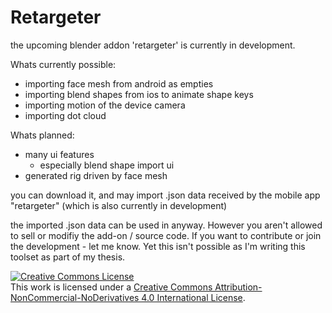 # Retargeter


the upcoming blender addon 'retargeter' is currently in development.

Whats currently possible:
- importing face mesh from android as empties
- importing blend shapes from ios to animate shape keys
- importing motion of the device camera
- importing dot cloud

Whats planned:
- many ui features
    - especially blend shape import ui
- generated rig driven by face mesh

you can download it, and may import .json data received by the mobile app "retargeter" (which is also currently in development)


the imported .json data can be used in anyway. However you aren't allowed to sell or modifiy the add-on / source code. If you want to contribute or join the development - let me know. Yet this isn't possible as I'm writing this toolset as part of my thesis. 


<a rel="license" href="http://creativecommons.org/licenses/by-nc-nd/4.0/"><img alt="Creative Commons License" style="border-width:0" src="https://i.creativecommons.org/l/by-nc-nd/4.0/88x31.png" /></a><br />This work is licensed under a <a rel="license" href="http://creativecommons.org/licenses/by-nc-nd/4.0/">Creative Commons Attribution-NonCommercial-NoDerivatives 4.0 International License</a>.
